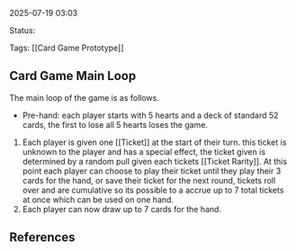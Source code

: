 2025-07-19 03:03

Status:

Tags: [[Card Game Prototype]]

## Card Game Main Loop
The main loop of the game is as follows.
- Pre-hand: each player starts with 5 hearts and a deck of standard 52 cards, the first to lose all 5 hearts loses the game.

1. Each player is given one [[Ticket]] at the start of their turn. this ticket is unknown to the player and has a special effect, the ticket given is determined by a random pull given each tickets [[Ticket Rarity]]. At this point each player can choose to play their ticket until they play their 3 cards for the hand, or save their ticket for the next round, tickets roll over and are cumulative so its possible to a accrue up to 7 total tickets at once which can be used on one hand.
2. Each player can now draw up to 7 cards for the hand.
 

## References
